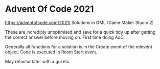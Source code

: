 # Advent Of Code 2021
https://adventofcode.com/2021/
Solutions in GML (Game Maker Studio 2)

These are incredibly unoptimised and save for a quick tidy up after getting the correct answer before moving on. First time doing AoC.

Generally all functions for a solution is in the Create event of the relevent object. Code is executed in Room Start event.

May refactor later with a gui etc.
